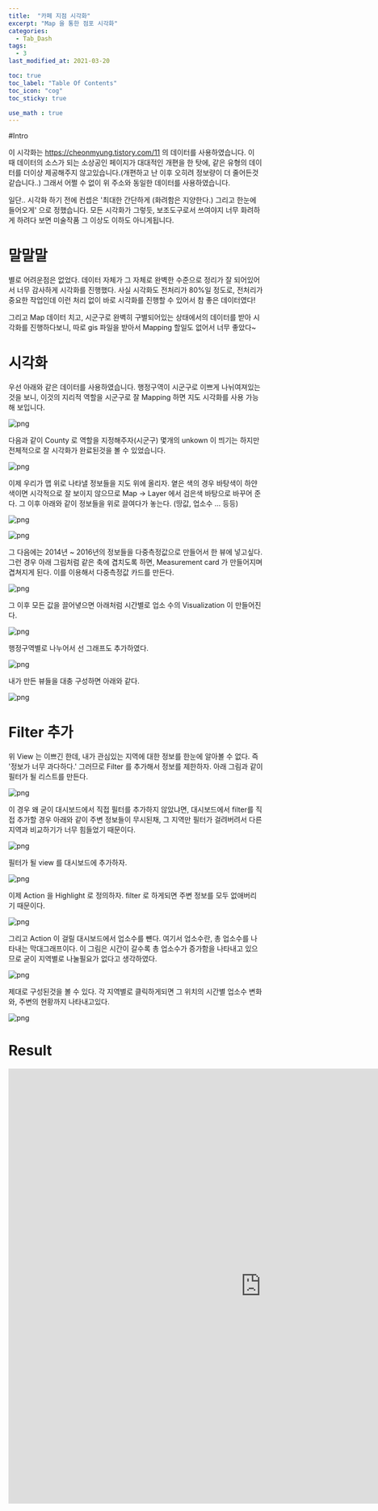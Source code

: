 ```yaml
---
title:  "카페 지점 시각화"
excerpt: "Map 을 통한 점포 시각화"
categories:
  - Tab_Dash
tags:
  - 3
last_modified_at: 2021-03-20

toc: true
toc_label: "Table Of Contents"
toc_icon: "cog"
toc_sticky: true

use_math : true
---
```


#Intro

이 시각화는 <https://cheonmyung.tistory.com/11> 의 데이터를 사용하였습니다. 이 때 데이터의 소스가 되는 소상공인 페이지가 대대적인 개편을 한 탓에, 같은 유형의 데이터를 더이상 제공해주지 않고있습니다.(개편하고 난 이후 오히려 정보량이 더 줄어든것같습니다..) 그래서 어쩔 수 없이 위 주소와 동일한 데이터를 사용하였습니다. 

일단.. 시각화 하기 전에 컨셉은 '최대한 간단하게 (화려함은 지양한다.) 그리고 한눈에 들어오게' 으로 정했습니다. 모든 시각화가 그렇듯, 보조도구로서 쓰여야지 너무 화려하게 하려다 보면 미술작품 그 이상도 이하도 아니게됩니다. 



# 말말말

별로 어려운점은 없었다. 데이터 자체가 그 자체로 완벽한 수준으로 정리가 잘 되어있어서 너무 감사하게 시각화를 진행했다. 사실 시각화도 전처리가 80%일 정도로, 전처리가 중요한 작업인데 이런 처리 없이 바로 시각화를 진행할 수 있어서 참 좋은 데이터였다!

그리고 Map 데이터 치고, 시군구로 완벽히 구별되어있는 상태에서의 데이터를 받아 시각화를 진행하다보니, 따로 gis 파일을 받아서 Mapping 할일도 없어서 너무 좋았다~



# 시각화

우선 아래와 같은 데이터를 사용하였습니다. 행정구역이 시군구로 이쁘게 나뉘여져있는것을 보니, 이것의 지리적 역할을 시군구로 잘 Mapping 하면 지도 시각화를 사용 가능해 보입니다. 

![png](/assets/images/Tableau_ex/4_1.PNG)

다음과 같이 County 로 역할을 지정해주자(시군구) 몇개의 unkown 이 띄기는 하지만 전체적으로 잘 시각화가 완료된것을 볼 수 있었습니다. 

![png](/assets/images/Tableau_ex/4_2.PNG)

이제 우리가 맵 위로 나타낼 정보들을 지도 위에 올리자. 옅은 색의 경우 바탕색이 하얀색이면 시각적으로 잘 보이지 않으므로 Map -> Layer 에서 검은색 바탕으로 바꾸어 준다. 그 이후 아래와 같이 정보들을 위로 끌여다가 놓는다.  (땅값, 업소수 ... 등등)

![png](/assets/images/Tableau_ex/4_3.PNG)

![png](/assets/images/Tableau_ex/4_4.PNG)

그 다음에는 2014년 ~ 2016년의 정보들을 다중측정값으로 만들어서 한 뷰에 넣고싶다. 그런 경우 아래 그림처럼 같은 축에 겹치도록 하면, Measurement card 가 만들어지며 겹쳐지게 된다. 이를 이용해서 다중측정값 카드를 만든다. 

![png](/assets/images/Tableau_ex/4_5.PNG)

그 이후 모든 값을 끌어녛으면 아래처럼 시간별로 업소 수의 Visualization 이 만들어진다.

![png](/assets/images/Tableau_ex/4_6.PNG)

행정구역별로 나누어서 선 그래프도 추가하였다.

![png](/assets/images/Tableau_ex/4_7.PNG)

내가 만든 뷰들을 대충 구성하면 아래와 같다.

![png](/assets/images/Tableau_ex/4_8.PNG)



# Filter 추가

위 View 는 이쁘긴 한데, 내가 관심있는 지역에 대한 정보를 한눈에 알아볼 수 없다. 즉 '정보가 너무 과다하다.' 그러므로 Filter 를 추가해서 정보를 제한하자. 아래 그림과 같이 필터가 될 리스트를 만든다.  

![png](/assets/images/Tableau_ex/4_9.PNG)

이 경우 왜 굳이 대시보드에서 직접 필터를 추가하지 않았냐면, 대시보드에서 filter를 직접 추가할 경우 아래와 같이 주변 정보들이 무시된채, 그 지역만 필터가 걸려버려서 다른지역과 비교하기가 너무 힘들었기 때문이다.

![png](/assets/images/Tableau_ex/4_9_1.PNG)

필터가 될 view 를 대시보드에 추가하자.

![png](/assets/images/Tableau_ex/4_10.PNG)

이제 Action 을 Highlight 로 정의하자. filter 로 하게되면 주변 정보를 모두 없애버리기 때문이다. 

![png](/assets/images/Tableau_ex/4_11.PNG) 

그리고 Action 이 걸릴 대시보드에서 업소수를 뺸다. 여기서 업소수란, 총 업소수를 나타내는 막대그래프이다. 이 그림은 시간이 갈수록 총 업소수가 증가함을 나타내고 있으므로 굳이 지역별로 나눌필요가 없다고 생각하였다.

![png](/assets/images/Tableau_ex/4_12.PNG) 

제대로 구성된것을 볼 수 있다. 각 지역별로 클릭하게되면 그 위치의 시간별 업소수 변화와, 주변의 현황까지 나타내고있다. 

![png](/assets/images/Tableau_ex/4_13.PNG) 



# Result

<iframe seamless frameborder="0" src="https://public.tableau.com/views/39054/Dashboard2?:embed=yes&:display_count=yes&:showVizHome=no" width = '1000' height = '860' scrolling='yes' ></iframe>

